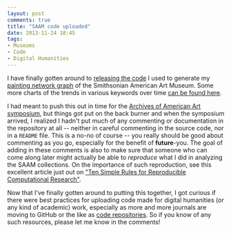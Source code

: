 ```yaml
---
layout: post
comments: true
title: "SAAM code uploaded"
date: 2013-11-24 18:45
tags: 
- Museums
- Code
- Digital Humanities
---
```


I have finally gotten around to [releasing the code](https://github.com/mdlincoln/saam) I used to generate my [painting network graph](/2013/11/12/networks-of-the-smithsonian-american-art-museum.html) of the Smithsonian American Art Museum. Some more charts of the trends in various keywords over time [can be found here](https://docs.google.com/spreadsheet/ccc?key=0AsjvWNf_U5QbdF9fbVBUM1FIMXVlMU5WVTlEX2pqckE&usp=sharing).

I had meant to push this out in time for the [Archives of American Art symposium](/2013/11/15/american-art-history-and-digital-scholarship.html), but things got put on the back burner and when the symposium arrived, I realized I hadn't put much of any commenting or documentation in the repository at all -- neither in careful commenting in the source code, nor in a `README` file.
This is a no-no of course -- you really should be good about commenting as you go, especially for the benefit of **future**-you.
The goal of adding in these comments is also to make sure that someone who can come along later might actually be able to *reproduce* what I did in analyzing the SAAM collections.
On the importance of such reproduction, see this excellent article just out on ["Ten Simple Rules for Reproducible Computational Research"](http://dx.doi.org/10.1371/journal.pcbi.1003285).

Now that I've finally gotten around to putting this together, I got curious if there were best practices for uploading code made for digital humanities (or any kind of academic) work, especially as more and more journals are moving to GitHub or the like as [code repositories](http://caseybergman.wordpress.com/2012/11/08/on-the-preservation-of-published-bioinformatics-code-on-github/).
So if you know of any such resources, please let me know in the comments!


